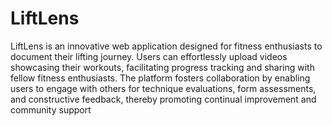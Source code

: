# LiftLens
LiftLens is an innovative web application designed for fitness enthusiasts to document their lifting journey. Users can effortlessly upload videos showcasing their workouts, facilitating progress tracking and sharing with fellow fitness enthusiasts. The platform fosters collaboration by enabling users to engage with others for technique evaluations, form assessments, and constructive feedback, thereby promoting continual improvement and community support
